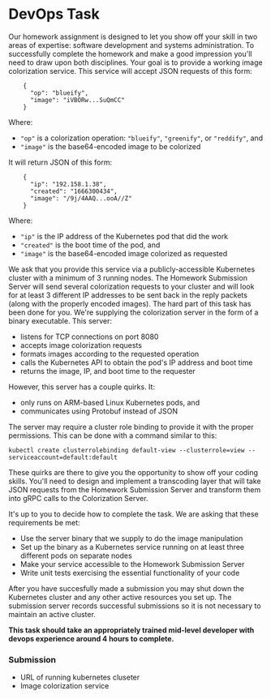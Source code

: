 # DevOps Task

Our homework assignment is designed to let you show off your skill in two areas of expertise: software development and systems administration. To successfully complete the homework and make a good impression you'll need to draw upon both disciplines.
Your goal is to provide a working image colorization service. This service will accept JSON requests of this form:

```    
    {
      "op": "blueify",
      "image": "iVBORw...SuQmCC"
    }
```

Where:
* `"op"` is a colorization operation: `"blueify"`, `"greenify"`, or `"reddify"`, and
* `"image"` is the base64-encoded image to be colorized

It will return JSON of this form:
```    
    {
      "ip": "192.158.1.38",
      "created": "1666300434",
      "image": "/9j/4AAQ...ooA//Z"
    }
```
Where:

* `"ip"` is the IP address of the Kubernetes pod that did the work
* `"created"` is the boot time of the pod, and
* `"image"` is the base64-encoded image colorized as requested

We ask that you provide this service via a publicly-accessible Kubernetes cluster with a minimum of 3 running nodes. The Homework Submission Server will send several colorization requests to your cluster and will look for at least 3 different IP addresses to be sent back in the reply packets (along with the properly encoded images).
The hard part of this task has been done for you. We're supplying the colorization server in the form of a binary executable. This server:

* listens for TCP connections on port 8080
* accepts image colorization requests
* formats images according to the requested operation
* calls the Kubernetes API to obtain the pod's IP address and boot time
* returns the image, IP, and boot time to the requester

However, this server has a couple quirks. It:

* only runs on ARM-based Linux Kubernetes pods, and
* communicates using Protobuf instead of JSON

The server may require a cluster role binding to provide it with the proper permissions. This can be done with a command similar to this:

```
kubectl create clusterrolebinding default-view --clusterrole=view --serviceaccount=default:default
```

These quirks are there to give you the opportunity to show off your coding skills. You'll need to design and implement a transcoding layer that will take JSON requests from the Homework Submission Server and transform them into gRPC calls to the Colorization Server.

It's up to you to decide how to complete the task. We are asking that these requirements be met:

* Use the server binary that we supply to do the image manipulation
* Set up the binary as a Kubernetes service running on at least three different pods on separate nodes
* Make your service accessible to the Homework Submission Server
* Write unit tests exercising the essential functionality of your code

After you have succesfully made a submission you may shut down the Kubernetes cluster and any other active resources you set up. The submission server records successful submissions so it is not necessary to maintain an active cluster.

**This task should take an appropriately trained mid-level developer with devops experience around 4 hours to complete.**

### Submission

* URL of running kubernetes cluseter
* Image colorization service
